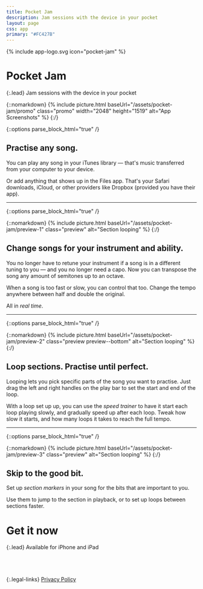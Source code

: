 ```yaml
---
title: Pocket Jam
description: Jam sessions with the device in your pocket
layout: page
css: app
primary: "#FC427B"
---
```


{% include app-logo.svg icon="pocket-jam" %}

# Pocket Jam

{:.lead}
Jam sessions with the device in your pocket

{::nomarkdown}
{% include picture.html baseUrl="/assets/pocket-jam/promo" class="promo" width="2048" height="1519" alt="App Screenshots" %}
{:/}

{::options parse_block_html="true" /}

## Practise any song.

You can play any song in your iTunes library &mdash; that's music transferred from your computer to your device.

Or add anything that shows up in the Files app. That's your Safari downloads, iCloud, or other providers like Dropbox (provided you have their app).

---

{::options parse_block_html="true" /}

<div class="block">

{::nomarkdown}
{% include picture.html baseUrl="/assets/pocket-jam/preview-1" class="preview" alt="Section looping" %}
{:/}

<div class="block__content">

## Change songs for your instrument and ability.

You no longer have to retune your instrument if a song is in a different tuning to you &mdash; and you no longer need a capo. Now you can transpose the song any amount of semitones up to an octave.

When a song is too fast or slow, you can control that too. Change the tempo anywhere between half and double the original.

All in _real time_.

</div>

</div>

---

{::options parse_block_html="true" /}

<div class="block block--reverse">

{::nomarkdown}
{% include picture.html baseUrl="/assets/pocket-jam/preview-2" class="preview preview--bottom" alt="Section looping" %}
{:/}

<div class="block__content">

## Loop sections. Practise until perfect.

Looping lets you pick specific parts of the song you want to practise. Just drag the left and right handles on the play bar to set the start and end of the loop.

With a loop set up up, you can use the _speed trainer_ to have it start each loop playing slowly, and gradually speed up after each loop. Tweak how slow it starts, and how many loops it takes to reach the full tempo.

</div>

</div>

---

{::options parse_block_html="true" /}

<div class="block block">

{::nomarkdown}
{% include picture.html baseUrl="/assets/pocket-jam/preview-3" class="preview" alt="Section looping" %}
{:/}

<div class="block__content">

## Skip to the good bit.

Set up _section markers_ in your song for the bits that are important to you.

Use them to jump to the section in playback, or to set up loops between sections faster.

</div>

</div>

# Get it now

{:.lead}
Available for iPhone and iPad

<div class="store-links">
  <a title="App Store" href="https://itunes.apple.com/us/app/pocket-jam/id1153284525?mt=8" style="display:inline-block;overflow:hidden;background:url(https://linkmaker.itunes.apple.com/en-gb/badge-lrg.svg?releaseDate=2016-09-17&kind=iossoftware&bubble=ios_apps) no-repeat;width:135px;height:40px;"></a>

{:.legal-links}
[Privacy Policy](/privacy)

</div>
